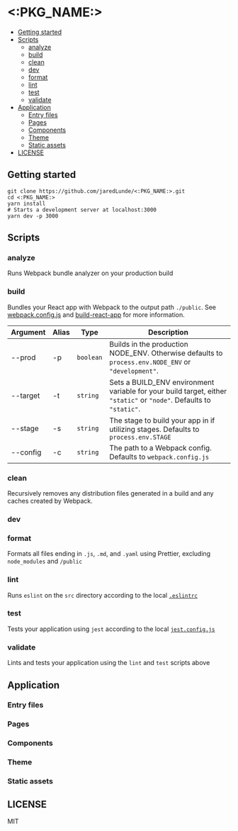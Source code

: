 # <:PKG_NAME:>

  * [Getting started](#getting-started)
  * [Scripts](#scripts)
    + [analyze](#analyze)
    + [build](#build)
    + [clean](#clean)
    + [dev](#dev)
    + [format](#format)
    + [lint](#lint)
    + [test](#test)
    + [validate](#validate)
  * [Application](#application)
    + [Entry files](#entry-files)
    + [Pages](#pages)
    + [Components](#components)
    + [Theme](#theme)
    + [Static assets](#static-assets)
  * [LICENSE](#license)
  
## Getting started
```shell script
git clone https://github.com/jaredLunde/<:PKG_NAME:>.git
cd <:PKG_NAME:>
yarn install
# Starts a development server at localhost:3000
yarn dev -p 3000
```

## Scripts
### analyze
Runs Webpack bundle analyzer on your production build

### build
Bundles your React app with Webpack to the output path `./public`. 
See [webpack.config.js](tree/master/webpack.config.js) and [build-react-app](https://github.com/jaredLunde/lunde/tree/master/packages/build-react-app)
for more information.

| Argument | Alias | Type |  Description |
| --- | --- | --- | --- |
| --prod | -p | `boolean` | Builds in the production NODE_ENV. Otherwise defaults to `process.env.NODE_ENV` or `"development"`. |  
| --target <target> | -t | `string` | Sets a BUILD_ENV environment variable for your build target, either `"static"` or `"node"`. Defaults to `"static"`. |
| --stage | -s  | `string` | The stage to build your app in if utilizing stages. Defaults to `process.env.STAGE` |
| --config | -c  | `string` | The path to a Webpack config. Defaults to `webpack.config.js` |

### clean
Recursively removes any distribution files generated in a build and any caches
created by Webpack. 

### dev

### format
Formats all files ending in `.js`, `.md`, and `.yaml` using Prettier, excluding
`node_modules` and `/public`

### lint
Runs `eslint` on the `src` directory according to the local [`.eslintrc`](tree/master/.eslintrc)

### test
Tests your application using `jest` according to the local [`jest.config.js`](tree/master/jest.config.js)

### validate
Lints and tests your application using the `lint` and `test` scripts above

## Application
### Entry files
### Pages
### Components
### Theme
### Static assets

## LICENSE
MIT
